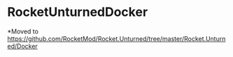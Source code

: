 # RocketUnturnedDocker
*Moved to https://github.com/RocketMod/Rocket.Unturned/tree/master/Rocket.Unturned/Docker
